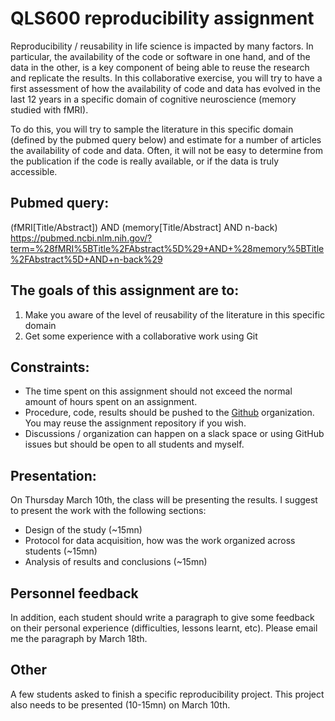 # QLS600 reproducibility assignment

Reproducibility / reusability in life science is impacted by many factors. In particular, the availability of the code or software in one hand, and of the data in the other, is a key component of being able to reuse the research and replicate the results. 
In this collaborative exercise, you will try to have a first assessment of how the availability of code and data has evolved in the last 12 years in a specific domain of cognitive neuroscience (memory studied with fMRI).

To do this, you will try to sample the literature in this specific domain (defined by the pubmed query below) and estimate for a number of articles the availability of code and data. Often, it will not be easy to determine from the publication if the code is really available, or if the data is truly accessible.  

## Pubmed query: 
(fMRI[Title/Abstract]) AND (memory[Title/Abstract] AND n-back)
https://pubmed.ncbi.nlm.nih.gov/?term=%28fMRI%5BTitle%2FAbstract%5D%29+AND+%28memory%5BTitle%2FAbstract%5D+AND+n-back%29

## The goals of this assignment are to:
1) Make you aware of the level of reusability of the literature in this specific domain
2) Get some experience with a collaborative work using Git

## Constraints: 
- The time spent on this assignment should not exceed the normal amount of hours spent on an assignment.
- Procedure, code, results should be pushed to the [Github](https://github.com/QLS600/) organization. You may reuse the assignment repository if you wish. 
- Discussions / organization can happen on a slack space or using GitHub issues but should be open to all students and myself.

## Presentation:
On Thursday March 10th, the class will be presenting the results. 
I suggest to present the work with the following sections:  

- Design of the study (~15mn) 
- Protocol for data acquisition, how was the work organized across students (~15mn)
- Analysis of results and conclusions (~15mn)

## Personnel feedback
In addition, each student should write a paragraph to give some feedback on their personal experience (difficulties, lessons learnt, etc). Please email me the paragraph by March 18th.

## Other
A few students asked to finish a specific reproducibility project. This project also needs to be presented (10-15mn) on March 10th.

